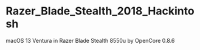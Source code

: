 # Razer_Blade_Stealth_2018_Hackintosh

macOS 13 Ventura in Razer Blade Stealth 8550u by OpenCore 0.8.6
